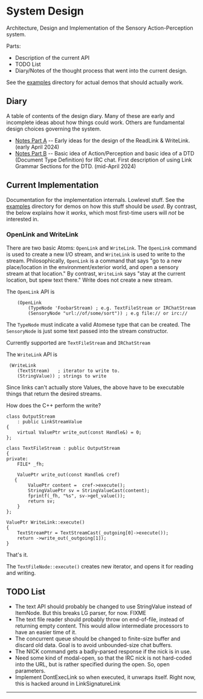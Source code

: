 System Design
=============
Architecture, Design and Implementation of the Sensory Action-Perception
system.

Parts:
* Description of the current API
* TODO List
* Diary/Notes of the thought process that went into the current design.

See the [examples](examples) directory for actual demos that should
actually work.

Diary
-----
A table of contents of the design diary. Many of these are early and
incomplete ideas about how things could work. Others are fundamental
design choices governing the system.

* [Notes Part A](DesignNotes-A.md) -- Early ideas for the design of
  the ReadLink & WriteLink. (early April 2024)
* [Notes Part B](DesignNotes-B.md) -- Basic idea of Action/Perception
  and basic idea of a DTD (Document Type Definition) for IRC chat.
  First description of using Link Grammar Sections for the DTD.
  (mid-April 2024)

Current Implementation
----------------------
Documentation for the implementation internals. Lowlevel stuff. See the
[examples](examples) directory for demos on how this stuff should be
*used*. By contrast, the below explains how it *works*, which most
first-time users will *not* be interested in.

### OpenLink and WriteLink
There are two basic Atoms: `OpenLink` and `WriteLink`. The `OpenLink`
command is used to create a new I/O stream, and `WriteLink` is used to
write to the stream. Philosophically, `OpenLink` is a command that says
"go to a new place/location in the environment/exterior world, and open
a sensory stream at that location."  By contrast, `WriteLink` says "stay
at the current location, but spew text there." Write does not create a
new stream.

The `OpenLink` API is
```
	(OpenLink
		(TypeNode 'FoobarStream) ; e.g. TextFileStream or IRChatStream
		(SensoryNode "url://of/some/sort")) ; e.g file:// or irc://
```
The `TypeNode` must indicate a valid Atomese type that can be created.
The `SensoryNode` is just some text passed into the stream constructor.

Currently supported are `TextFileStream` and `IRChatStream`

The `WriteLink` API is
```
 (WriteLink
    (TextStream)   ; iterator to write to.
    (StringValue)) ; strings to write
```
Since links can't actually store Values, the above have to be executable
things that return the desired streams.

How does the C++ perform the write?
```
class OutputStream
	: public LinkStreamValue
{
	virtual ValuePtr write_out(const Handle&) = 0;
};

class TextFileStream : public OutputStream
{
private:
	FILE* _fh;

	ValuePtr write_out(const Handle& cref)
   {
		ValuePtr content =  cref->execute();
		StringValuePtr sv = StringValueCast(content);
		fprintf(_fh, "%s", sv->get_value());
		return sv;
	}
};

ValuePtr WriteLink::execute()
{
	TextStreamPtr = TextStreamCast(_outgoing[0]->execute());
	return ->write_out(_outgoing[1]);
}
```
That's it.

The `TextFileNode::execute()` creates new iterator,
and opens it for reading and writing.

TODO List
---------
* The text API should probably be changed to use StringValue instead
  of ItemNode. But this breaks LG parser, for now. FIXME
* The text file reader should probably throw on end-of-file, instead
  of returning empty content. This would allow intermediate processors
  to have an easier time of it.
* The concurrent queue should be changed to finite-size buffer and
  discard old data. Goal is to avoid unbounded-size chat buffers.
* The NICK command gets a badly-parsed response if the nick is in use.
* Need some kind of modal-open, so that the IRC nick is not hard-coded
  into the URL, but is rather specified during the open. So, open
  parameters.
* Implement DontExecLink so when executed, it unwraps itself.
  Right now, this is hacked around in LinkSignatureLink

--------------------------------
